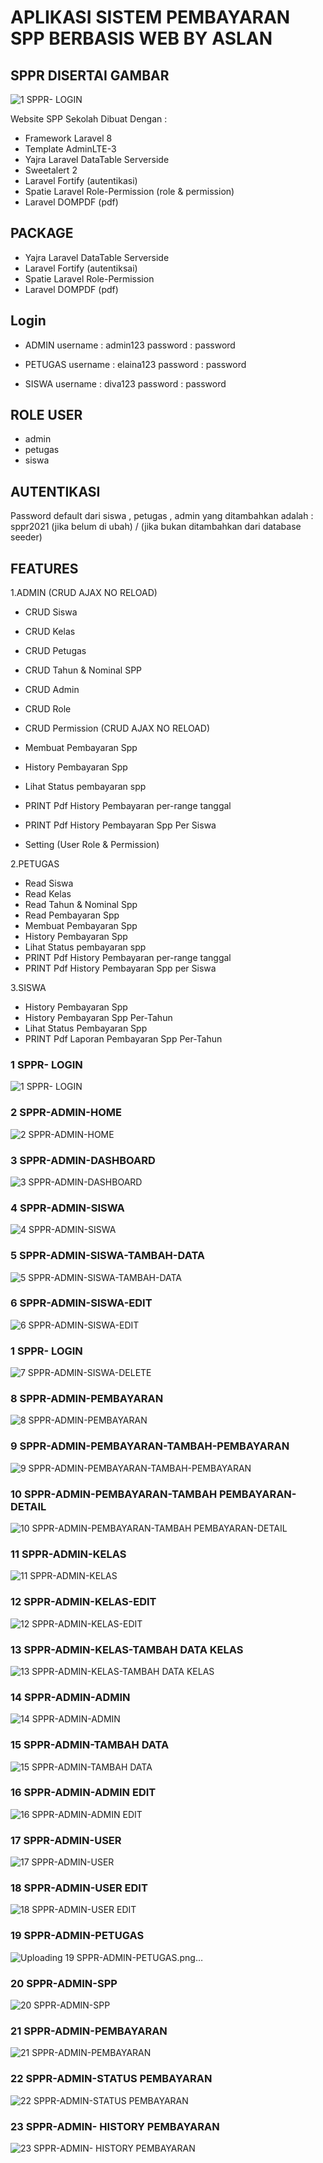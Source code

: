# APLIKASI SISTEM PEMBAYARAN SPP BERBASIS WEB BY ASLAN
## SPPR DISERTAI GAMBAR
![1 SPPR- LOGIN](https://user-images.githubusercontent.com/75960970/156728529-33bb15bb-2a7e-40f5-bfdd-0458b78eb71c.png)


Website SPP Sekolah Dibuat Dengan : 
- Framework Laravel 8
- Template AdminLTE-3
- Yajra Laravel DataTable Serverside
- Sweetalert 2 
- Laravel Fortify (autentikasi)
- Spatie Laravel Role-Permission (role & permission)
- Laravel DOMPDF (pdf)

## PACKAGE
- Yajra Laravel DataTable Serverside 
- Laravel Fortify (autentiksai)
- Spatie Laravel Role-Permission
- Laravel DOMPDF (pdf)

## Login 

- ADMIN
username : admin123
password : password

- PETUGAS
username : elaina123
password : password

- SISWA
username : diva123
password : password

## ROLE USER
- admin
- petugas
- siswa

## AUTENTIKASI
Password default dari siswa , petugas , admin yang ditambahkan 
adalah : sppr2021 (jika belum di ubah) / (jika bukan ditambahkan dari database seeder)


## FEATURES 
1.ADMIN
(CRUD AJAX NO RELOAD)
- CRUD Siswa
- CRUD Kelas
- CRUD Petugas
- CRUD Tahun & Nominal SPP
- CRUD Admin
- CRUD Role
- CRUD Permission
(CRUD AJAX NO RELOAD)

- Membuat Pembayaran Spp
- History Pembayaran Spp 
- Lihat Status pembayaran spp
- PRINT Pdf History Pembayaran per-range tanggal
- PRINT Pdf History Pembayaran Spp Per Siswa
- Setting (User Role & Permission) 

2.PETUGAS
- Read Siswa
- Read Kelas
- Read Tahun & Nominal Spp
- Read Pembayaran Spp
- Membuat Pembayaran Spp
- History Pembayaran Spp
- Lihat Status pembayaran spp
- PRINT Pdf History Pembayaran per-range tanggal
- PRINT Pdf History Pembayaran Spp per Siswa

3.SISWA
- History Pembayaran Spp
- History Pembayaran Spp Per-Tahun
- Lihat Status Pembayaran Spp
- PRINT Pdf Laporan Pembayaran Spp Per-Tahun

### 1 SPPR- LOGIN
![1 SPPR- LOGIN](https://user-images.githubusercontent.com/75960970/156728529-33bb15bb-2a7e-40f5-bfdd-0458b78eb71c.png)

### 2 SPPR-ADMIN-HOME
![2 SPPR-ADMIN-HOME](https://user-images.githubusercontent.com/75960970/156728566-9ab48d84-74ed-4c1d-8c5c-2ff386d3d7c8.png)

### 3 SPPR-ADMIN-DASHBOARD
![3 SPPR-ADMIN-DASHBOARD](https://user-images.githubusercontent.com/75960970/156728592-e24e1e0c-5a72-4398-ab15-8f5fe51bb23e.png)

### 4 SPPR-ADMIN-SISWA
![4 SPPR-ADMIN-SISWA](https://user-images.githubusercontent.com/75960970/156728624-579320ac-5237-4406-bbff-568ce62889dd.png)

### 5 SPPR-ADMIN-SISWA-TAMBAH-DATA
![5 SPPR-ADMIN-SISWA-TAMBAH-DATA](https://user-images.githubusercontent.com/75960970/156728644-8122ede6-9f1c-4db3-8165-331427447b8c.png)

### 6 SPPR-ADMIN-SISWA-EDIT
![6 SPPR-ADMIN-SISWA-EDIT](https://user-images.githubusercontent.com/75960970/156728666-32fedd13-c71d-4274-90b4-eecd2ab6a767.png)

### 1 SPPR- LOGIN
![7 SPPR-ADMIN-SISWA-DELETE](https://user-images.githubusercontent.com/75960970/156728688-cb83b503-77cb-4009-b67d-f12195afb67c.png)

### 8 SPPR-ADMIN-PEMBAYARAN
![8 SPPR-ADMIN-PEMBAYARAN](https://user-images.githubusercontent.com/75960970/156728731-1942c14d-0eb8-4a5e-a195-a663fd15357a.png)

### 9 SPPR-ADMIN-PEMBAYARAN-TAMBAH-PEMBAYARAN
![9 SPPR-ADMIN-PEMBAYARAN-TAMBAH-PEMBAYARAN](https://user-images.githubusercontent.com/75960970/156728737-0c6fc8b9-a5bd-4150-bdb5-6f1bfb5b6cf5.png)


### 10 SPPR-ADMIN-PEMBAYARAN-TAMBAH PEMBAYARAN-DETAIL
![10 SPPR-ADMIN-PEMBAYARAN-TAMBAH PEMBAYARAN-DETAIL](https://user-images.githubusercontent.com/75960970/156728755-c7c5058f-b608-450d-951d-4bbd8e6f72e9.png)


### 11 SPPR-ADMIN-KELAS
![11 SPPR-ADMIN-KELAS](https://user-images.githubusercontent.com/75960970/156728780-33cd750a-ea44-4e56-b68c-2452b8700056.png)

### 12 SPPR-ADMIN-KELAS-EDIT
![12 SPPR-ADMIN-KELAS-EDIT](https://user-images.githubusercontent.com/75960970/156728839-5ff8c1bb-96ac-428c-9a2a-4b9e280836ce.png)

### 13 SPPR-ADMIN-KELAS-TAMBAH DATA KELAS
![13 SPPR-ADMIN-KELAS-TAMBAH DATA KELAS](https://user-images.githubusercontent.com/75960970/156728927-1612bacb-2a85-4999-bf82-c8bf043f37f2.png)

### 14 SPPR-ADMIN-ADMIN
![14 SPPR-ADMIN-ADMIN](https://user-images.githubusercontent.com/75960970/156731734-409ee236-2cfa-44a3-92b6-ee4e46e09fd1.png)

### 15 SPPR-ADMIN-TAMBAH DATA
![15 SPPR-ADMIN-TAMBAH DATA](https://user-images.githubusercontent.com/75960970/156731765-f028e5de-9d1e-4ea0-8cc7-fafe4add50c5.png)

### 16 SPPR-ADMIN-ADMIN EDIT
![16 SPPR-ADMIN-ADMIN EDIT](https://user-images.githubusercontent.com/75960970/156731787-1761f4d5-2bec-4393-aa41-43d8f5e99a68.png)

### 17 SPPR-ADMIN-USER
![17 SPPR-ADMIN-USER](https://user-images.githubusercontent.com/75960970/156731806-16a0b043-1fb8-4f71-9e63-0d3ccee81cd0.png)

### 18 SPPR-ADMIN-USER EDIT
![18 SPPR-ADMIN-USER EDIT](https://user-images.githubusercontent.com/75960970/156731840-58cf3657-2920-4c61-a720-653e5315d210.png)

### 19 SPPR-ADMIN-PETUGAS
![Uploading 19 SPPR-ADMIN-PETUGAS.png…]()

### 20 SPPR-ADMIN-SPP
![20 SPPR-ADMIN-SPP](https://user-images.githubusercontent.com/75960970/156731906-5dfe2a38-6797-43e6-bd96-023676b55010.png)

### 21 SPPR-ADMIN-PEMBAYARAN
![21 SPPR-ADMIN-PEMBAYARAN](https://user-images.githubusercontent.com/75960970/156731928-8fe6af7b-a4d8-4bc7-af15-3409b49f82e1.png)

### 22 SPPR-ADMIN-STATUS PEMBAYARAN
![22 SPPR-ADMIN-STATUS PEMBAYARAN](https://user-images.githubusercontent.com/75960970/156731949-f46a57a8-0af7-45b4-a999-b0a0a43262ee.png)

### 23 SPPR-ADMIN- HISTORY PEMBAYARAN
![23 SPPR-ADMIN- HISTORY PEMBAYARAN](https://user-images.githubusercontent.com/75960970/156731967-724f84bd-5ddf-49bf-b2b7-4d924fbd8567.png)



